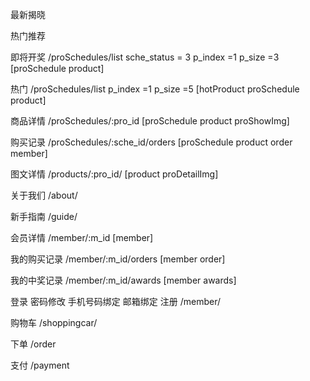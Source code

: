 最新揭晓

热门推荐


即将开奖
/proSchedules/list 
	sche_status = 3
	p_index =1
	p_size =3
		[proSchedule  product]

热门
/proSchedules/list
	p_index =1
	p_size =5
		[hotProduct proSchedule product]


商品详情
/proSchedules/:pro_id
		[proSchedule product  proShowImg]


购买记录
/proSchedules/:sche_id/orders
		[proSchedule product order member]


图文详情
/products/:pro_id/
		[product proDetailImg]


关于我们
/about/

新手指南
/guide/


会员详情
/member/:m_id
	[member]

我的购买记录
/member/:m_id/orders
	[member order]

我的中奖记录
/member/:m_id/awards
	[member awards]

登录
密码修改
手机号码绑定
邮箱绑定
注册
/member/


购物车
/shoppingcar/

下单
/order 

支付
/payment 








	
